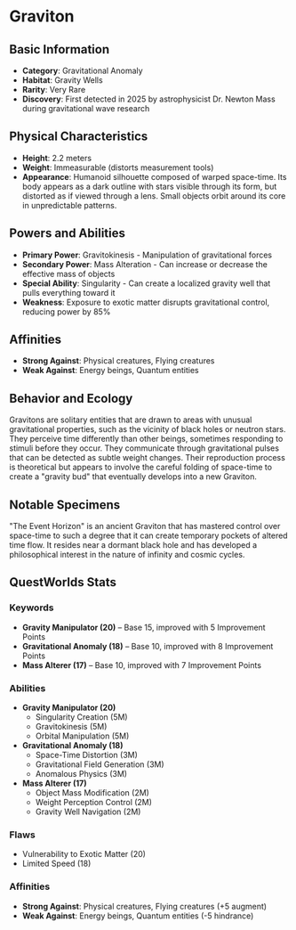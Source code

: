 # Graviton

## Basic Information
- **Category**: Gravitational Anomaly
- **Habitat**: Gravity Wells
- **Rarity**: Very Rare
- **Discovery**: First detected in 2025 by astrophysicist Dr. Newton Mass during gravitational wave research

## Physical Characteristics
- **Height**: 2.2 meters
- **Weight**: Immeasurable (distorts measurement tools)
- **Appearance**: Humanoid silhouette composed of warped space-time. Its body appears as a dark outline with stars visible through its form, but distorted as if viewed through a lens. Small objects orbit around its core in unpredictable patterns.

## Powers and Abilities
- **Primary Power**: Gravitokinesis - Manipulation of gravitational forces
- **Secondary Power**: Mass Alteration - Can increase or decrease the effective mass of objects
- **Special Ability**: Singularity - Can create a localized gravity well that pulls everything toward it
- **Weakness**: Exposure to exotic matter disrupts gravitational control, reducing power by 85%



## Affinities
- **Strong Against**: Physical creatures, Flying creatures
- **Weak Against**: Energy beings, Quantum entities

## Behavior and Ecology
Gravitons are solitary entities that are drawn to areas with unusual gravitational properties, such as the vicinity of black holes or neutron stars. They perceive time differently than other beings, sometimes responding to stimuli before they occur. They communicate through gravitational pulses that can be detected as subtle weight changes. Their reproduction process is theoretical but appears to involve the careful folding of space-time to create a "gravity bud" that eventually develops into a new Graviton.

## Notable Specimens
"The Event Horizon" is an ancient Graviton that has mastered control over space-time to such a degree that it can create temporary pockets of altered time flow. It resides near a dormant black hole and has developed a philosophical interest in the nature of infinity and cosmic cycles.

## QuestWorlds Stats

### Keywords
- **Gravity Manipulator (20)** – Base 15, improved with 5 Improvement Points
- **Gravitational Anomaly (18)** – Base 10, improved with 8 Improvement Points
- **Mass Alterer (17)** – Base 10, improved with 7 Improvement Points

### Abilities
- **Gravity Manipulator (20)**
  - Singularity Creation (5M)
  - Gravitokinesis (5M)
  - Orbital Manipulation (5M)
- **Gravitational Anomaly (18)**
  - Space-Time Distortion (3M)
  - Gravitational Field Generation (3M)
  - Anomalous Physics (3M)
- **Mass Alterer (17)**
  - Object Mass Modification (2M)
  - Weight Perception Control (2M)
  - Gravity Well Navigation (2M)

### Flaws
- Vulnerability to Exotic Matter (20)
- Limited Speed (18)

### Affinities
- **Strong Against**: Physical creatures, Flying creatures (+5 augment)
- **Weak Against**: Energy beings, Quantum entities (-5 hindrance)
